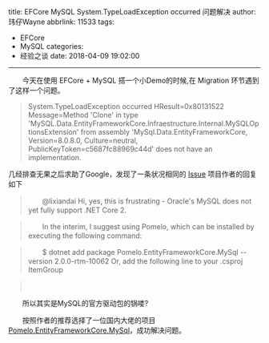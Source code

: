 title: EFCore MySQL System.TypeLoadException occurred 问题解决
author: 玮仔Wayne
abbrlink: 11533
tags:
  - EFCore
  - MySQL
categories:
  - 经验之谈
date: 2018-04-09 19:02:00
---
　　今天在使用 EFCore + MySQL 搭一个小Demo的时候,在 Migration 环节遇到了这样一个问题。
  > System.TypeLoadException occurred
HResult=0x80131522
Message=Method 'Clone' in type 'MySQL.Data.EntityFrameworkCore.Infraestructure.Internal.MySQLOptionsExtension' from assembly 'MySql.Data.EntityFrameworkCore, Version=8.0.8.0, Culture=neutral, PublicKeyToken=c5687fc88969c44d' does not have an implementation.

  几经排查无果之后求助了Google，发现了一条状况相同的 [Issue](https://github.com/jasonsturges/mysql-dotnet-core/issues/1)
  项目作者的回复如下
> 　　@lixiandai Hi, yes, this is frustrating - Oracle's MySQL does not yet fully support .NET Core 2.

> 　　In the interim, I suggest using Pomelo, which can be installed by executing the following command:

> 　　$ dotnet add package Pomelo.EntityFrameworkCore.MySql --version 2.0.0-rtm-10062
Or, add the following line to your .csproj ItemGroup

> 　　<PackageReference Include="Pomelo.EntityFrameworkCore.MySql" Version="2.0.0-rtm-10062" />

　　所以其实是MySQL的官方驱动包的锅喽?
  
　　按照作者的推荐选择了一位国内大佬的项目[Pomelo.EntityFrameworkCore.MySql]( https://github.com/PomeloFoundation/Pomelo.EntityFrameworkCore.MySql)，成功解决问题。
